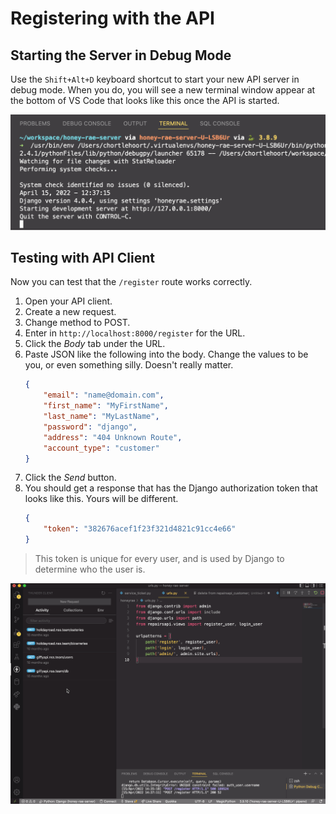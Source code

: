# Registering with the API

## Starting the Server in Debug Mode

Use the `Shift+Alt+D` keyboard shortcut to start your new API server in debug mode. When you do, you will see a new terminal window appear at the bottom of VS Code that looks like this once the API is started.

<img src="./images/hr-server-debug-startup.png" alt="Image of API running in debug mode in Visual Studio Code" width="800px" />

## Testing with API Client

Now you can test that the `/register` route works correctly.

1. Open your API client.
2. Create a new request.
3. Change method to POST.
4. Enter in `http://localhost:8000/register` for the URL.
5. Click the _Body_ tab under the URL.
6. Paste JSON like the following into the body. Change the values to be you, or even something silly. Doesn't really matter.
    ```json
    {
        "email": "name@domain.com",
        "first_name": "MyFirstName",
        "last_name": "MyLastName",
        "password": "django",
        "address": "404 Unknown Route",
        "account_type": "customer"
    }
    ```
7. Click the _Send_ button.
8. You should get a response that has the Django authorization token that looks like this. Yours will be different.
    ```json
    {
        "token": "382676acef1f23f321d4821c91cc4e66"
    }
    ````

> This token is unique for every user, and is used by Django to determine who the user is.

<img src="./images/honey-rae-registration-thunder-client.gif" alt="Animaation of testing registration API route with Thunder Client" width="800px" />
